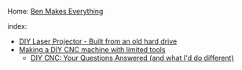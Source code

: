 Home: [Ben Makes Everything](https://www.youtube.com/@benmakeseverything)

index:
- [DIY Laser Projector - Built from an old hard drive](https://youtu.be/u9TpJ-_hBR8)
- [Making a DIY CNC machine with limited tools](https://youtu.be/covhU4L5N5g)
  - [DIY CNC: Your Questions Answered (and what I'd do different)](https://youtu.be/nlWXileUSbU)

